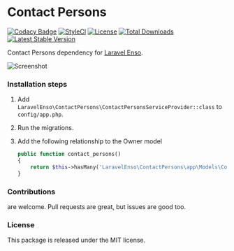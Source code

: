 <!--h--> 
# Contact Persons

[![Codacy Badge](https://api.codacy.com/project/badge/Grade/7c859dad259f4455a21c7f22d2877917)](https://www.codacy.com/app/mihai-ocneanu/contact-persons?utm_source=github.com&utm_medium=referral&utm_content=laravel-enso/contact-persons&utm_campaign=badger)
[![StyleCI](https://styleci.io/repos/88868747/shield?branch=master)](https://styleci.io/repos/88868747)
[![License](https://poser.pugx.org/laravel-enso/contactpersons/license)](https://https://packagist.org/packages/laravel-enso/contactpersons)
[![Total Downloads](https://poser.pugx.org/laravel-enso/contactpersons/downloads)](https://packagist.org/packages/laravel-enso/contactpersons)
[![Latest Stable Version](https://poser.pugx.org/laravel-enso/contactpersons/version)](https://packagist.org/packages/laravel-enso/contactpersons)
<!--/h-->

Contact Persons dependency for [Laravel Enso](https://github.com/laravel-enso/Enso).

![Screenshot](https://laravel-enso.github.io/contactpersons/screenshots/Selection_024.png)

### Installation steps

1. Add `LaravelEnso\ContactPersons\ContactPersonsServiceProvider::class` to `config/app.php`.

2. Run the migrations.

3. Add the following relationship to the Owner model

    ```php
    public function contact_persons()
    {
        return $this->hasMany('LaravelEnso\ContactPersons\app\Models\ContactPerson');
    }
    ```


<!--h-->
### Contributions

are welcome. Pull requests are great, but issues are good too.

### License

This package is released under the MIT license.
<!--/h-->